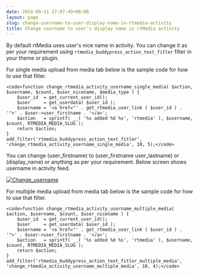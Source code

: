 ```yaml
---
date: 2014-09-11 17:07:49+00:00
layout: page
slug: change-username-to-user-display-name-in-rtmedia-activity
title: Change username to user's display name in rtMedia activity
---
```


By default rtMedia uses user's nice name in activity. You can change it as per your requirement using `rtmedia_buddypress_action_text_fitler` filter in your theme or plugin.

For single media upload from media tab below is the sample code for how to use that filter.

    
    <code>function change_rtmedia_activity_username_single_media( $action, $username, $count, $user_nicename, $media_type ) {
    	$user_id  = get_current_user_id();
    	$user     = get_userdata( $user_id );
     	$username = '<a href="' . get_rtmedia_user_link ( $user_id ) . '">' . $user->user_firstname . '</a>';
    	$action   = sprintf( __( '%s added %d %s', 'rtmedia' ), $username, $count, RTMEDIA_MEDIA_SLUG );
    	return $action;
    }
    add_filter('rtmedia_buddypress_action_text_fitler', 'change_rtmedia_activity_username_single_media', 10, 5);</code>



You can change (user_firstname) to (user_firstname user_lastname) or (display_name) or anything as per your requirement.
Below screen shows username in activity feed.

[![Change_username](http://docs.rtcamp.com/wp-content/uploads/2014/09/Change_username.png)](http://docs.rtcamp.com/wp-content/uploads/2014/09/Change_username.png) 

For multiple media upload from media tab below is the sample code for how to use that filter.

    
    <code>function change_rtmedia_activity_username_multiple_media( $action, $username, $count, $user_nicename ) {
    	$user_id  = get_current_user_id();
    	$user     = get_userdata( $user_id );
     	$username = '<a href="' . get_rtmedia_user_link ( $user_id ) . '">' . $user->user_firstname . '</a>';
    	$action   = sprintf( __( '%s added %d %s', 'rtmedia' ), $username, $count, RTMEDIA_MEDIA_SLUG );
    	return $action;
    }
    add_filter('rtmedia_buddypress_action_text_fitler_multiple_media', 'change_rtmedia_activity_username_multiple_media', 10, 4);</code>
